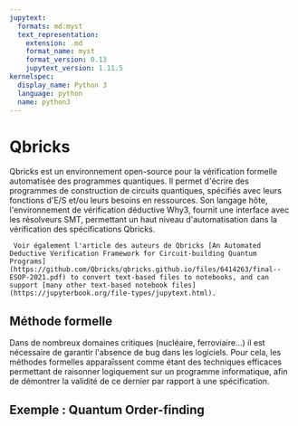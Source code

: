 ```yaml
---
jupytext:
  formats: md:myst
  text_representation:
    extension: .md
    format_name: myst
    format_version: 0.13
    jupytext_version: 1.11.5
kernelspec:
  display_name: Python 3
  language: python
  name: python3
---
```


# Qbricks

Qbricks est un environnement open-source pour la vérification formelle automatisée des programmes quantiques. Il permet d'écrire des programmes de construction de circuits quantiques, spécifiés avec leurs fonctions d'E/S et/ou leurs besoins en ressources. Son langage hôte, l'environnement de vérification déductive Why3, fournit une interface avec les résolveurs SMT, permettant un haut niveau d'automatisation dans la vérification des spécifications Qbricks.

```{seealso}
 Voir également l'article des auteurs de Qbricks [An Automated Deductive Verification Framework for Circuit-building Quantum Programs](https://github.com/Qbricks/qbricks.github.io/files/6414263/final--ESOP-2021.pdf) to convert text-based files to notebooks, and can support [many other text-based notebook files](https://jupyterbook.org/file-types/jupytext.html).
```

## Méthode formelle

Dans de nombreux domaines critiques (nucléaire, ferroviaire...) il est nécessaire de garantir l'absence de bug dans les logiciels. Pour cela, les méthodes formelles apparaîssent comme étant des techniques efficaces permettant de raisonner logiquement sur un programme informatique, afin de démontrer la validité de ce dernier par rapport à une spécification.

## Exemple : Quantum Order-finding